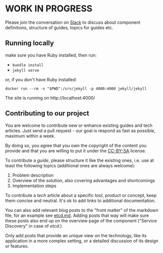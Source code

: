 WORK IN PROGRESS
================

Please join the conversation on [Slack](http://p24e.slack.com) to discuss about
component definitions, structure of guides, topics for guides etc.

Running locally
---------------

make sure you have Ruby installed, then run:

* `bundle install`
* `jekyll serve`

or, if you don't have Ruby installed:

`docker run --rm -v "$PWD":/srv/jekyll -p 4000:4000 jekyll/jekyll`

The site is running on http://localhost:4000/

Contributing to our project
---------------------------

You are welcome to contribute new or enhance existing guides and tech articles.
Just send a pull request - our goal is respond as fast as possible, maximum
within a week.

By doing so, you agree that you own the copyright of the content you provide
and that you are willing to put it under the [CC-BY-SA](http://creativecommons.org/licenses/by-sa/4.0/)
license.

To contribute a *guide*, please structure it like the existing ones, i.e. use
at least the following topics (additional ones are always welcome):

1. Problem description
2. Overview of the solution, also covering advantages and shortcomings
3. Implementation steps

To contribute a *tech* article about a specific tool, product or concept, keep
them concise and neutral. It's ok to add links to additional documentation.

You can also add relevant blog posts to the "front matter" of the markdown
file, for an example see [etcd.md](_tech/etcd.md). Adding posts that way will
make sure these posts also end up on the overview page of the component
("Service Discovery" in case of *etcd*.)

Only add posts that provide an unique view on the technology, like its
application in a more complex setting, or a detailed discussion of its design
or features.
